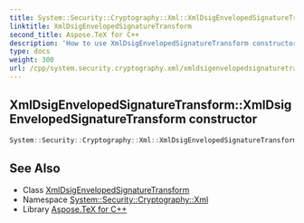 ```yaml
---
title: System::Security::Cryptography::Xml::XmlDsigEnvelopedSignatureTransform::XmlDsigEnvelopedSignatureTransform constructor
linktitle: XmlDsigEnvelopedSignatureTransform
second_title: Aspose.TeX for C++
description: 'How to use XmlDsigEnvelopedSignatureTransform constructor of System::Security::Cryptography::Xml::XmlDsigEnvelopedSignatureTransform class in C++.'
type: docs
weight: 300
url: /cpp/system.security.cryptography.xml/xmldsigenvelopedsignaturetransform/xmldsigenvelopedsignaturetransform/
---
```

## XmlDsigEnvelopedSignatureTransform::XmlDsigEnvelopedSignatureTransform constructor




```cpp
System::Security::Cryptography::Xml::XmlDsigEnvelopedSignatureTransform::XmlDsigEnvelopedSignatureTransform()
```

## See Also

* Class [XmlDsigEnvelopedSignatureTransform](../)
* Namespace [System::Security::Cryptography::Xml](../../)
* Library [Aspose.TeX for C++](../../../)

